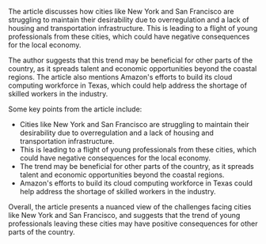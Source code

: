 The article discusses how cities like New York and San Francisco are struggling to maintain their desirability due to overregulation and a lack of housing and transportation infrastructure. This is leading to a flight of young professionals from these cities, which could have negative consequences for the local economy.

The author suggests that this trend may be beneficial for other parts of the country, as it spreads talent and economic opportunities beyond the coastal regions. The article also mentions Amazon's efforts to build its cloud computing workforce in Texas, which could help address the shortage of skilled workers in the industry.

Some key points from the article include:

* Cities like New York and San Francisco are struggling to maintain their desirability due to overregulation and a lack of housing and transportation infrastructure.
* This is leading to a flight of young professionals from these cities, which could have negative consequences for the local economy.
* The trend may be beneficial for other parts of the country, as it spreads talent and economic opportunities beyond the coastal regions.
* Amazon's efforts to build its cloud computing workforce in Texas could help address the shortage of skilled workers in the industry.

Overall, the article presents a nuanced view of the challenges facing cities like New York and San Francisco, and suggests that the trend of young professionals leaving these cities may have positive consequences for other parts of the country.